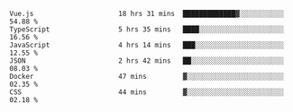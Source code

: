 
<!--
**xy406043/xy406043** is a ✨ _special_ ✨ repository because its `README.md` (this file) appears on your GitHub profile.

Here are some ideas to get you started:

- 🔭 I’m currently working on ...
- 🌱 I’m currently learning ...
- 👯 I’m looking to collaborate on ...
- 🤔 I’m looking for help with ...
- 💬 Ask me about ...
- 📫 How to reach me: ...
- 😄 Pronouns: ...
- ⚡ Fun fact: ...
-->

<!--START_SECTION:waka-->

```text
Vue.js                     18 hrs 31 mins  █████████████▓░░░░░░░░░░░   54.88 %
TypeScript                 5 hrs 35 mins   ████░░░░░░░░░░░░░░░░░░░░░   16.56 %
JavaScript                 4 hrs 14 mins   ███░░░░░░░░░░░░░░░░░░░░░░   12.55 %
JSON                       2 hrs 42 mins   ██░░░░░░░░░░░░░░░░░░░░░░░   08.03 %
Docker                     47 mins         ▓░░░░░░░░░░░░░░░░░░░░░░░░   02.35 %
CSS                        44 mins         ▓░░░░░░░░░░░░░░░░░░░░░░░░   02.18 %
```

<!--END_SECTION:waka-->
